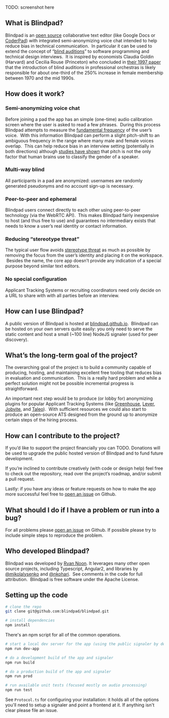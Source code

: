 TODO: screenshot here

## What is Blindpad?
Blindpad is an [open source](https://github.com/blindpad/blindpad) collaborative text editor (like Google Docs or [CoderPad](https://coderpad.io)) with integrated semi-anonymizing voice chat intended to help reduce bias in technical communication.  In particular it can be used to extend the concept of “[blind auditions](https://en.wikipedia.org/wiki/Blind_audition)” to software programming and technical design interviews.  It is inspired by economists Claudia Goldin (Harvard) and Cecilia Rouse (Princeton) who concluded in [their 1997 paper](https://www.aeaweb.org/articles?id=10.1257/aer.90.4.715) that the introduction of blind auditions in professional orchestras is likely responsible for about one-third of the 250% increase in female membership between 1970 and the mid 1990s.

## How does it work?
### Semi-anonymizing voice chat
Before joining a pad the app has an simple (one-time) audio calibration screen where the user is asked to read a few phrases.  During this process Blindpad attempts to measure the [fundamental frequency](https://en.wikipedia.org/wiki/Fundamental_frequency) of the user’s voice.  With this information Blindpad can perform a slight pitch-shift to an ambiguous frequency in the range where many male and female voices overlap.  This can help reduce bias in an interview setting (potentially in both directions) although [studies have shown](http://www.ncbi.nlm.nih.gov/pubmed/22080221) that pitch is not the only factor that human brains use to classify the gender of a speaker.

### Multi-way blind
All participants in a pad are anonymized: usernames are randomly generated pseudonyms and no account sign-up is necessary.

### Peer-to-peer and ephemeral
Blindpad users connect directly to each other using peer-to-peer technology (via the WebRTC API).  This makes Blindpad fairly inexpensive to host (and thus free to use) and guarantees no intermediary exists that needs to know a user’s real identity or contact information.

### Reducing “stereotype threat”
The typical user flow avoids [stereotype threat](https://en.wikipedia.org/wiki/Stereotype_threat) as much as possible by removing the focus from the user’s identity and placing it on the workspace.  Besides the name, the core app doesn’t provide any indication of a special purpose beyond similar text editors.

### No special configuration
Applicant Tracking Systems or recruiting coordinators need only decide on a URL to share with with all parties before an interview.


## How can I use Blindpad?
A public version of Blindpad is hosted at [blindpad.github.io](https://blindpad.github.io).  Blindpad can be hosted on your own servers quite easily: you only need to serve the static content and host a small (~100 line) NodeJS signaler (used for peer discovery).

## What’s the long-term goal of the project?
The overarching goal of the project is to build a community capable of producing, hosting, and maintaining excellent free tooling that reduces bias in evaluation and communication.  This is a really hard problem and while a perfect solution might not be possible incremental progress is straightforward.

An important next step would be to produce (or lobby for) anonymizing plugins for popular Applicant Tracking Systems (like [Greenhouse](https://www.greenhouse.io/), [Lever](http://www.lever.co/), [Jobvite](http://www.jobvite.com/), and [Taleo](http://www.oracle.com/us/products/applications/taleo/enterprise/overview/index.html)).  With sufficient resources we could also start to produce an open-source ATS designed from the ground up to anonymize certain steps of the hiring process.

## How can I contribute to the project?
If you’d like to support the project financially you can TODO.  Donations will be used to upgrade the public hosted version of Blindpad and to fund future development.

If you’re inclined to contribute creatively (with code or design help) feel free to check out the repository, read over the project’s roadmap, and/or submit a pull request.

Lastly: if you have any ideas or feature requests on how to make the app more successful feel free to [open an issue](https://github.com/blindpad/blindpad/issues/new) on Github.

## What should I do if I have a problem or run into a bug?
For all problems please [open an issue](https://github.com/blindpad/blindpad/issues/new) on Github.  If possible please try to include simple steps to reproduce the problem.

## Who developed Blindpad?
Blindpad was developed by [Ryan Noon](http://rmnoon.github.io).  It leverages many other open source projects, including Typescript, Angular2, and libraries by [@mikolalysenko](https://github.com/mikolalysenko) and [@nkohari](https://github.com/nkohari).  See comments in the code for full attribution.  Blindpad is free software under the Apache License.

## Setting up the code
```bash
# clone the repo
git clone git@github.com:blindpad/blindpad.git

# install dependencies
npm install
```
There's an npm script for all of the common operations.
```bash
# start a local dev server for the app (using the public signaler by default)
npm run dev-app

# do a development build of the app and signaler
npm run build

# do a production build of the app and signaler
npm run prod

# run available unit tests (focused mostly on audio processing)
npm run test
```

See `Protocol.ts` for configuring your installation: it holds all of the options you'll need to setup a signaler and point a frontend at it.  If anything isn't clear please file an issue.